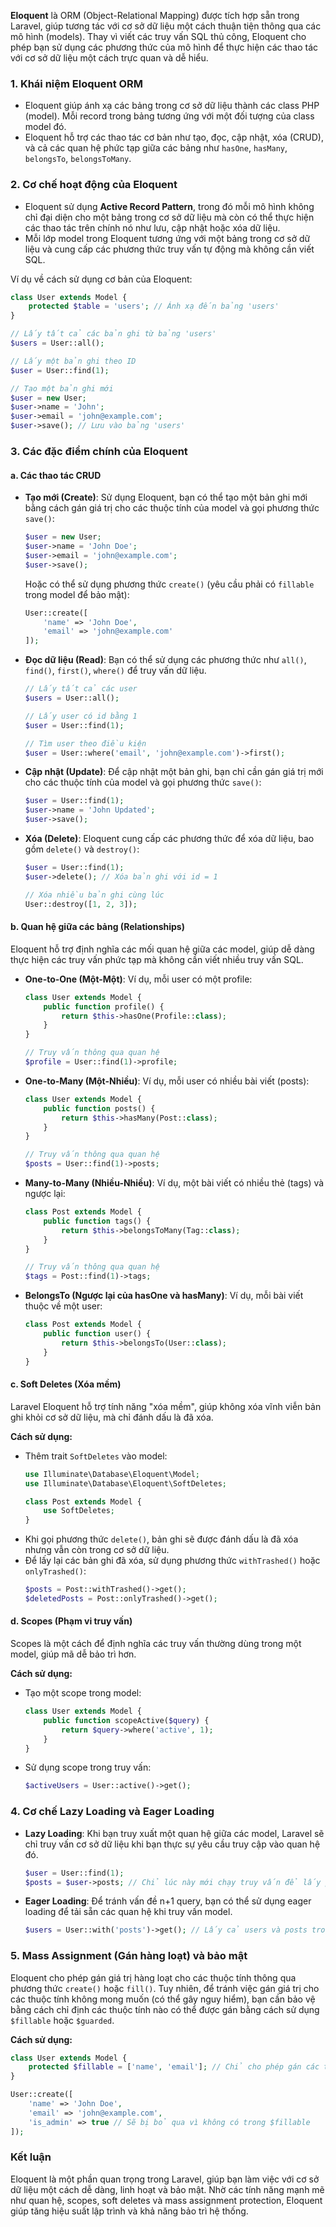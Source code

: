 **Eloquent** là ORM (Object-Relational Mapping) được tích hợp sẵn trong Laravel, giúp tương tác với cơ sở dữ liệu một cách thuận tiện thông qua các mô hình (models). Thay vì viết các truy vấn SQL thủ công, Eloquent cho phép bạn sử dụng các phương thức của mô hình để thực hiện các thao tác với cơ sở dữ liệu một cách trực quan và dễ hiểu.

### 1. **Khái niệm Eloquent ORM**
   - Eloquent giúp ánh xạ các bảng trong cơ sở dữ liệu thành các class PHP (model). Mỗi record trong bảng tương ứng với một đối tượng của class model đó.
   - Eloquent hỗ trợ các thao tác cơ bản như tạo, đọc, cập nhật, xóa (CRUD), và cả các quan hệ phức tạp giữa các bảng như `hasOne`, `hasMany`, `belongsTo`, `belongsToMany`.

### 2. **Cơ chế hoạt động của Eloquent**
   - Eloquent sử dụng **Active Record Pattern**, trong đó mỗi mô hình không chỉ đại diện cho một bảng trong cơ sở dữ liệu mà còn có thể thực hiện các thao tác trên chính nó như lưu, cập nhật hoặc xóa dữ liệu.
   - Mỗi lớp model trong Eloquent tương ứng với một bảng trong cơ sở dữ liệu và cung cấp các phương thức truy vấn tự động mà không cần viết SQL.
   
   Ví dụ về cách sử dụng cơ bản của Eloquent:
   ```php
   class User extends Model {
       protected $table = 'users'; // Ánh xạ đến bảng 'users'
   }

   // Lấy tất cả các bản ghi từ bảng 'users'
   $users = User::all();

   // Lấy một bản ghi theo ID
   $user = User::find(1);

   // Tạo một bản ghi mới
   $user = new User;
   $user->name = 'John';
   $user->email = 'john@example.com';
   $user->save(); // Lưu vào bảng 'users'
   ```

### 3. **Các đặc điểm chính của Eloquent**

#### a. **Các thao tác CRUD**
   - **Tạo mới (Create)**:
     Sử dụng Eloquent, bạn có thể tạo một bản ghi mới bằng cách gán giá trị cho các thuộc tính của model và gọi phương thức `save()`:
     ```php
     $user = new User;
     $user->name = 'John Doe';
     $user->email = 'john@example.com';
     $user->save();
     ```

     Hoặc có thể sử dụng phương thức `create()` (yêu cầu phải có `fillable` trong model để bảo mật):
     ```php
     User::create([
         'name' => 'John Doe',
         'email' => 'john@example.com'
     ]);
     ```

   - **Đọc dữ liệu (Read)**:
     Bạn có thể sử dụng các phương thức như `all()`, `find()`, `first()`, `where()` để truy vấn dữ liệu.
     ```php
     // Lấy tất cả các user
     $users = User::all();

     // Lấy user có id bằng 1
     $user = User::find(1);

     // Tìm user theo điều kiện
     $user = User::where('email', 'john@example.com')->first();
     ```

   - **Cập nhật (Update)**:
     Để cập nhật một bản ghi, bạn chỉ cần gán giá trị mới cho các thuộc tính của model và gọi phương thức `save()`:
     ```php
     $user = User::find(1);
     $user->name = 'John Updated';
     $user->save();
     ```

   - **Xóa (Delete)**:
     Eloquent cung cấp các phương thức để xóa dữ liệu, bao gồm `delete()` và `destroy()`:
     ```php
     $user = User::find(1);
     $user->delete(); // Xóa bản ghi với id = 1
     
     // Xóa nhiều bản ghi cùng lúc
     User::destroy([1, 2, 3]);
     ```

#### b. **Quan hệ giữa các bảng (Relationships)**
   Eloquent hỗ trợ định nghĩa các mối quan hệ giữa các model, giúp dễ dàng thực hiện các truy vấn phức tạp mà không cần viết nhiều truy vấn SQL.

   - **One-to-One (Một-Một)**: Ví dụ, mỗi user có một profile:
     ```php
     class User extends Model {
         public function profile() {
             return $this->hasOne(Profile::class);
         }
     }

     // Truy vấn thông qua quan hệ
     $profile = User::find(1)->profile;
     ```

   - **One-to-Many (Một-Nhiều)**: Ví dụ, mỗi user có nhiều bài viết (posts):
     ```php
     class User extends Model {
         public function posts() {
             return $this->hasMany(Post::class);
         }
     }

     // Truy vấn thông qua quan hệ
     $posts = User::find(1)->posts;
     ```

   - **Many-to-Many (Nhiều-Nhiều)**: Ví dụ, một bài viết có nhiều thẻ (tags) và ngược lại:
     ```php
     class Post extends Model {
         public function tags() {
             return $this->belongsToMany(Tag::class);
         }
     }

     // Truy vấn thông qua quan hệ
     $tags = Post::find(1)->tags;
     ```

   - **BelongsTo (Ngược lại của hasOne và hasMany)**: Ví dụ, mỗi bài viết thuộc về một user:
     ```php
     class Post extends Model {
         public function user() {
             return $this->belongsTo(User::class);
         }
     }
     ```

#### c. **Soft Deletes (Xóa mềm)**
   Laravel Eloquent hỗ trợ tính năng "xóa mềm", giúp không xóa vĩnh viễn bản ghi khỏi cơ sở dữ liệu, mà chỉ đánh dấu là đã xóa.

   **Cách sử dụng:**
   - Thêm trait `SoftDeletes` vào model:
     ```php
     use Illuminate\Database\Eloquent\Model;
     use Illuminate\Database\Eloquent\SoftDeletes;

     class Post extends Model {
         use SoftDeletes;
     }
     ```
   - Khi gọi phương thức `delete()`, bản ghi sẽ được đánh dấu là đã xóa nhưng vẫn còn trong cơ sở dữ liệu.
   - Để lấy lại các bản ghi đã xóa, sử dụng phương thức `withTrashed()` hoặc `onlyTrashed()`:
     ```php
     $posts = Post::withTrashed()->get();
     $deletedPosts = Post::onlyTrashed()->get();
     ```

#### d. **Scopes (Phạm vi truy vấn)**
   Scopes là một cách để định nghĩa các truy vấn thường dùng trong một model, giúp mã dễ bảo trì hơn.

   **Cách sử dụng:**
   - Tạo một scope trong model:
     ```php
     class User extends Model {
         public function scopeActive($query) {
             return $query->where('active', 1);
         }
     }
     ```
   - Sử dụng scope trong truy vấn:
     ```php
     $activeUsers = User::active()->get();
     ```

### 4. **Cơ chế Lazy Loading và Eager Loading**
   - **Lazy Loading**: Khi bạn truy xuất một quan hệ giữa các model, Laravel sẽ chỉ truy vấn cơ sở dữ liệu khi bạn thực sự yêu cầu truy cập vào quan hệ đó.
     ```php
     $user = User::find(1);
     $posts = $user->posts; // Chỉ lúc này mới chạy truy vấn để lấy posts
     ```
   
   - **Eager Loading**: Để tránh vấn đề n+1 query, bạn có thể sử dụng eager loading để tải sẵn các quan hệ khi truy vấn model.
     ```php
     $users = User::with('posts')->get(); // Lấy cả users và posts trong cùng một lần truy vấn
     ```

### 5. **Mass Assignment (Gán hàng loạt) và bảo mật**
   Eloquent cho phép gán giá trị hàng loạt cho các thuộc tính thông qua phương thức `create()` hoặc `fill()`. Tuy nhiên, để tránh việc gán giá trị cho các thuộc tính không mong muốn (có thể gây nguy hiểm), bạn cần bảo vệ bằng cách chỉ định các thuộc tính nào có thể được gán bằng cách sử dụng `$fillable` hoặc `$guarded`.

   **Cách sử dụng:**
   ```php
   class User extends Model {
       protected $fillable = ['name', 'email']; // Chỉ cho phép gán các thuộc tính này
   }

   User::create([
       'name' => 'John Doe',
       'email' => 'john@example.com',
       'is_admin' => true // Sẽ bị bỏ qua vì không có trong $fillable
   ]);
   ```

### Kết luận
Eloquent là một phần quan trọng trong Laravel, giúp bạn làm việc với cơ sở dữ liệu một cách dễ dàng, linh hoạt và bảo mật. Nhờ các tính năng mạnh mẽ như quan hệ, scopes, soft deletes và mass assignment protection, Eloquent giúp tăng hiệu suất lập trình và khả năng bảo trì hệ thống.
